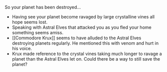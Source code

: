 So your planet has been destroyed...
- Having see your planet become ravaged by large crystalline vines all hope seems lost. 
- Speaking with Astral Elves that attacked you as you fled your home something seems amiss. 
- [[Commodore Krux]] seems to have alluded to the Astral Elves destroying planets regularly. He mentioned this with venom and hurt in his voice. 
- Krux made reference to the crystal vines taking much longer to ravage a planet than the Astral Elves let on. Could there be a way to still save the planet?